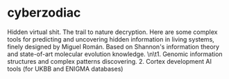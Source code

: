 # cyberzodiac
Hidden virtual shit.
The trail to nature decryption.
Here are some complex tools for predicting and uncovering hidden information in living systems, finely designed by Miguel Román.
Based on Shannon's information theory and state-of-art molecular evolution knowledge.
    \n\t1. Genomic information structures and complex patterns discovering.
    2. Cortex development AI tools (for UKBB and ENIGMA databases)
    
